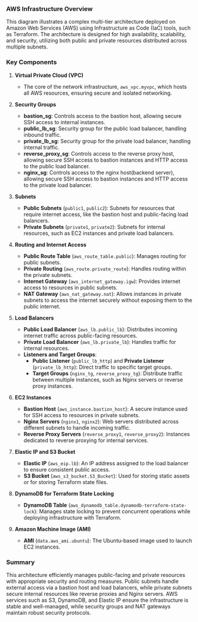 ### AWS Infrastructure Overview

This diagram illustrates a complex multi-tier architecture deployed on Amazon Web Services (AWS) using Infrastructure as Code (IaC) tools, such as Terraform. The architecture is designed for high availability, scalability, and security, utilizing both public and private resources distributed across multiple subnets.

### Key Components

1. **Virtual Private Cloud (VPC)**
   - The core of the network infrastructure, `aws_vpc.myvpc`, which hosts all AWS resources, ensuring secure and isolated networking.

2. **Security Groups**
   - **bastion_sg**: Controls access to the bastion host, allowing secure SSH access to internal instances.
   - **public_lb_sg**: Security group for the public load balancer, handling inbound traffic.
   - **private_lb_sg**: Security group for the private load balancer, handling internal traffic.
   - **reverse_proxy_sg**: Controls access to the reverse proxy host, allowing secure SSH access to bastion instances and HTTP access to the public load balancer.
   - **nginx_sg**: Controls access to the nginx host(backend server), allowing secure SSH access to bastion instances and HTTP access to the private load balancer.

3. **Subnets**
   - **Public Subnets** (`public1`, `public2`): Subnets for resources that require internet access, like the bastion host and public-facing load balancers.
   - **Private Subnets** (`private1`, `private2`): Subnets for internal resources, such as EC2 instances and private load balancers.

4. **Routing and Internet Access**
   - **Public Route Table** (`aws_route_table.public`): Manages routing for public subnets.
   - **Private Routing** (`aws_route.private_route`): Handles routing within the private subnets.
   - **Internet Gateway** (`aws_internet_gateway.igw`): Provides internet access to resources in public subnets.
   - **NAT Gateway** (`aws_nat_gateway.nat`): Allows instances in private subnets to access the internet securely without exposing them to the public internet.

5. **Load Balancers**
   - **Public Load Balancer** (`aws_lb.public_lb`): Distributes incoming internet traffic across public-facing resources.
   - **Private Load Balancer** (`aws_lb.private_lb`): Handles traffic for internal resources.
   - **Listeners and Target Groups**: 
     - **Public Listener** (`public_lb_http`) and **Private Listener** (`private_lb_http`): Direct traffic to specific target groups.
     - **Target Groups** (`nginx_tg`, `reverse_proxy_tg`): Distribute traffic between multiple instances, such as Nginx servers or reverse proxy instances.

6. **EC2 Instances**
   - **Bastion Host** (`aws_instance.bastion_host`): A secure instance used for SSH access to resources in private subnets.
   - **Nginx Servers** (`nginx1`, `nginx2`): Web servers distributed across different subnets to handle incoming traffic.
   - **Reverse Proxy Servers** (`reverse_proxy1`, `reverse_proxy2`): Instances dedicated to reverse proxying for internal services.

7. **Elastic IP and S3 Bucket**
   - **Elastic IP** (`aws_eip.lb`): An IP address assigned to the load balancer to ensure consistent public access.
   - **S3 Bucket** (`aws_s3_bucket.S3_Bucket`): Used for storing static assets or for storing Terraform state files.

8. **DynamoDB for Terraform State Locking**
   - **DynamoDB Table** (`aws_dynamodb_table.dynamodb-terraform-state-lock`): Manages state locking to prevent concurrent operations while deploying infrastructure with Terraform.

9. **Amazon Machine Image (AMI)**
   - **AMI** (`data.aws_ami.ubuntu`): The Ubuntu-based image used to launch EC2 instances.

### Summary

This architecture efficiently manages public-facing and private resources with appropriate security and routing measures. Public subnets handle external access via a bastion host and load balancers, while private subnets secure internal resources like reverse proxies and Nginx servers. AWS services such as S3, DynamoDB, and Elastic IP ensure the infrastructure is stable and well-managed, while security groups and NAT gateways maintain robust security protocols.
